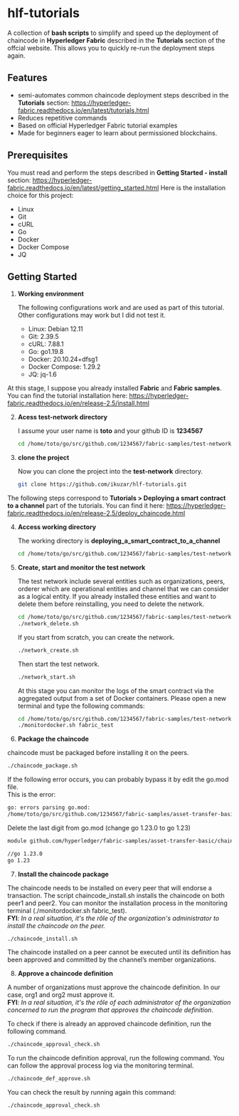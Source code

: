 # hlf-tutorials
A collection of **bash scripts** to simplify and speed up the deployment of chaincode in **Hyperledger Fabric** described in the **Tutorials** section of the offcial website. This allows you to quickly re-run the deployment steps again.

## Features

- semi-automates common chaincode deployment steps described in the **Tutorials** section: https://hyperledger-fabric.readthedocs.io/en/latest/tutorials.html
- Reduces repetitive commands
- Based on official Hyperledger Fabric tutorial examples
- Made for beginners eager to learn about permissioned blockchains.
  
## Prerequisites

You must read and perform the steps described in **Getting Started - install** section: https://hyperledger-fabric.readthedocs.io/en/latest/getting_started.html
Here is the installation choice for this project:
- Linux
- Git
- cURL
- Go
- Docker
- Docker Compose
- JQ

## Getting Started

1. **Working environment**  

   The following configurations work and are used as part of this tutorial. Other configurations may work but I did not test it.
   - Linux: Debian 12.11
   - Git: 2.39.5
   - cURL: 7.88.1
   - Go: go1.19.8
   - Docker: 20.10.24+dfsg1
   - Docker Compose: 1.29.2
   - JQ: jq-1.6

At this stage, I suppose you already installed **Fabric** and **Fabric samples**. You can find the tutorial installation here: https://hyperledger-fabric.readthedocs.io/en/release-2.5/install.html
   
2. **Acess test-network directory**  

   I assume your user name is **toto** and your github ID is **1234567**
   
   ```bash
   cd /home/toto/go/src/github.com/1234567/fabric-samples/test-network
   
3. **clone the project**  

   Now you can clone the project into the **test-network** directory.
   ```bash 
   git clone https://github.com/ikuzar/hlf-tutorials.git

  The following steps correspond to **Tutorials > Deploying a smart contract to a channel** part of the tutorials. You can find it here: https://hyperledger-fabric.readthedocs.io/en/release-2.5/deploy_chaincode.html


4. **Access working directory**  

   The working directory is **deploying_a_smart_contract_to_a_channel**
   ```bash
   cd /home/toto/go/src/github.com/1234567/fabric-samples/test-network/hlf-tutorials/deploying_a_smart_contract_to_a_channel
   ```
   
5. **Create, start and monitor the test network**  

   The test network include several entities such as organizations, peers, orderer which are operational entities and channel that we can consider as a logical entity. If you already installed these entities and want to delete them before reinstalling, you need to delete the network.
   ```bash
   cd /home/toto/go/src/github.com/1234567/fabric-samples/test-network/hlf-tutorials/deploying_a_smart_contract_to_a_channel
   ./network_delete.sh
   ```

   If you start from scratch, you can create the network.
   ```bash
   ./network_create.sh
   ```

   Then start the test network.
   ```bash
   ./network_start.sh
   ```

   At this stage you can monitor the logs of the smart contract via the aggregated output from a set of Docker containers. Please open a new terminal and type the following commands:
   ```bash
   cd /home/toto/go/src/github.com/1234567/fabric-samples/test-network
   ./monitordocker.sh fabric_test
   ```

  6. **Package the chaincode**
     
   chaincode must be packaged before installing it on the peers.
   ```bash
   ./chaincode_package.sh
   ```

   If the following error occurs, you can probably bypass it by edit the go.mod file.   
   This is the error:
   ```bash
   go: errors parsing go.mod:
   /home/toto/go/src/github.com/1234567/fabric-samples/asset-transfer-basic/chaincode-go/go.mod:3: invalid go version '1.23.0': must match format 1.23
   ```
   
   Delete the last digit from go.mod (change go 1.23.0 to go 1.23)
   ```bash
   module github.com/hyperledger/fabric-samples/asset-transfer-basic/chaincode-go

   //go 1.23.0
   go 1.23
   ```

7. **Install the chaincode package**
   
The chaincode needs to be installed on every peer that will endorse a transaction. The script chaincode_install.sh installs the chaincode on both peer1 and peer2. You can monitor the installation process in the monitoring terminal (./monitordocker.sh fabric_test).   
**FYI**: _In a real situation, it's the rôle of the organization's administrator to install the chaincode on the peer._   
```bash
./chaincode_install.sh
```   
The chaincode installed on a peer cannot be executed until its definition has been approved and committed by the channel’s member organizations.   

8. **Approve a chaincode definition**

A number of organizations must approve the chaincode definition. In our case, org1 and org2 must approve it.   
**FYI**: _In a real situation, it's the rôle of each administrator of the organization concerned to run the program that approves the chaincode definition_.   

To check if there is already an approved chaincode definition, run the following command.
```bash
./chaincode_approval_check.sh
```

To run the chaincode definition approval, run the following command. You can follow the approval process log via the monitoring terminal.
```bash
./chaincode_def_approve.sh
```
You can check the result by running again this command:   
```bash
./chaincode_approval_check.sh
```











   
   
